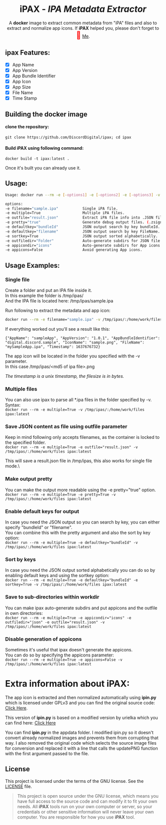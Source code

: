 <div align="center">
  
# **iPAX** - _IPA Metadata Extractor_
A **docker** image to extract common metadata from "iPA" files and also to extract and normalize app icons. If **iPAX** helped you, please don't forget to <font color=#FF0000 size=5>🌟</font> [Me](https://github.com/DiscordDigital).
</div>

## ipax Features:
- [x] App Name
- [x] App Version
- [x] App Bundle Identifier
- [x] App Icon
- [x] App Size
- [x] File Name
- [x] Time Stamp

## Building the docker image

#### clone the repository:

```console
git clone https://github.com/DiscordDigital/ipax; cd ipax
```
#### Build iPAX using following command:
```console
docker build -t ipax:latest .
```
Once it's built you can already use it.

## Usage: 

```bash
Usage: docker run --rm -e [-options1] -e [-options2] -e [-options3] -v /tmp/ipas/:/home/work/files ipax:latest

options:
-e filename="sample.ipa"           Single iPA file.
-e multiple=True                   Multiple iPA files.
-e outfile="result.json"           Extract iPA file info into .JSON file.
-e pretty="true"                   Generate debug output files. (.zsign_debug folder)
-e defaultkey="bundleId"           JSON output search by key bundleId.
-e defaultkey="filename"           JSON output search by key FileName.
-e sortkey=True                    JSON output sorted alphabetically.
-e outfiledir="Folder"             Auto-generate subdirs for JSON file. 
-e appicondir="icons"              Auto-generate subdirs for App icons.
-e appicons=False                  Avoid generating App icons.
```


## Usage Examples: 

### Single file

Create a folder and put an IPA file inside it.\
In this example the folder is /tmp/ipas/\
And the IPA file is located here: /tmp/ipas/sample.ipa

Run following to extract the metadata and app icon:

```bash
docker run --rm -e filename="sample.ipa" -v /tmp/ipas/:/home/work/files ipax:latest
```

If everything worked out you'll see a result like this:
```
{"AppName": "sampleApp", "AppVersion": "1.0.1", "AppBundleIdentifier": "digital.discord.sample", "IconName": "sample.png", "FileName": "mySampleApp.ipa", "Timestamp": 1637676732}
```
The app icon will be located in the folder you specified with the -v parameter.\
In this case /tmp/ipas/\<md5 of ipa file\>.png

_The timestamp is a unix timestamp, the filesize is in bytes._

### Multiple files

You can also use ipax to parse all \*.ipa files in the folder specified by -v.\
Syntax:\
```docker run --rm -e multiple=True -v /tmp/ipas/:/home/work/files ipax:latest```

### Save JSON content as file using outfile parameter

Keep in mind following only accepts filenames, as the container is locked to the specified folder.\
```docker run --rm -e multiple=True -e outfile="result.json" -v /tmp/ipas/:/home/work/files ipax:latest```

This will save a result.json file in /tmp/ipas, this also works for single file mode.\

### Make output pretty

You can make the output more readable using the -e pretty="true" option.\
```docker run --rm -e multiple=True -e pretty=True -v /tmp/ipas/:/home/work/files ipax:latest```

### Enable default keys for output

In case you need the JSON output so you can search by key, you can either specify "bundleId" or "filename".\
You can combine this with the pretty argument and also the sort by key option:\
```docker run --rm -e multiple=True -e defaultkey="bundleId" -v /tmp/ipas/:/home/work/files ipax:latest```

### Sort by keys

In case you need the JSON output sorted alphabetically you can do so by enabling default keys and using the sortkey option:\
```docker run --rm -e multiple=True -e defaultkey="bundleId" -e sortkey=True -v /tmp/ipas/:/home/work/files ipax:latest```

### Save to sub-directories within workdir

You can make ipax auto-generate subdirs and put appicons and the outfile in own directories:\
```docker run --rm -e multiple=True -e appicondir="icons" -e outfiledir="json" -e outfile="result.json" -v /tmp/ipas/:/home/work/files ipax:latest```

### Disable generation of appicons

Sometimes it's useful that ipax doesn't generate the appicons.\
You can do so by specifying the appicons parameter:\
```docker run --rm -e multiple=True -e appicons=False -v /tmp/ipas/:/home/work/files ipax:latest```

# Extra information about iPAX: 

The app icon is extracted and then normalized automatically using **ipin.py** which is licensed under GPLv3 and you can find the original source code: [Click Here](https://axelbrz.com/?mod=iphone-png-images-normalizer).

This version of **ipin.py** is based on a modified version by urielka which you can find here: [Click Here](https://gist.github.com/urielka/3609051)

You can find **ipin.py** in the appdata folder.
I modified ipin.py so it doesn't convert already normalized images and prevents them from corrupting that way. I also removed the original code which selects the source image files for conversion and replaced it with a line that calls the updatePNG function with the first argument passed to the file.


## License

This project is licensed under the terms of the GNU license. See the [LICENSE](LICENSE) file.

> This project is open source under the GNU license, which means you have full access to the source code and can modify it to fit your own needs. All **iPAX** tools run on your own computer or server, so your credentials or other sensitive information will never leave your own computer. You are responsible for how you use **iPAX** tool.

